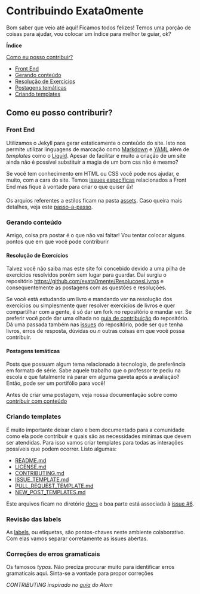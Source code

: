 # Contribuindo Exata0mente

Bom saber que veio até aqui! Ficamos todos felizes! Temos uma porção de coisas para ajudar, vou colocar um índice para melhor te guiar, ok?

**Índice**

[Como eu posso contribuir?](#como-eu-posso-contribuir)
* [Front End](front-end)
* [Gerando conteúdo](#gerando-conteúdo)
 * [Resolução de Exercícios](#resolução-de-exercícios)
 * [Postagens temáticas](#postagens-temáticas)
* [Criando templates](#criando-templates)


## Como eu posso contriburir?
### Front End

Utilizamos o Jekyll para gerar estaticamente o conteúdo do site. Isto nos permite utilizar linguagens de marcação como [Markdown](https://daringfireball.net/projects/markdown/) e [YAML](https://yaml.org/) além de *templates* como o [Liquid](https://shopify.github.io/liquid/). Apesar de facilitar e muito a criação de um site ainda não é possível substituir a magia de um bom css não é mesmo?

Se você tem conhecimento em HTML ou CSS você pode nos ajudar, e muito, com a cara do site. Temos [issues específicas](https://github.com/exata0mente/exata0mente.github.io/labels/frontend) relacionados a Front End mas fique à vontade para criar o que quiser :thumbsup:!

Os arquios referentes a estilos ficam na pasta [assets](assets/). Caso queira mais detalhes, veja este [passo-a-passo](https://jekyllrb.com/docs/step-by-step/07-assets/).

### Gerando conteúdo

Amigo, coisa pra postar é o que não vai faltar! Vou tentar colocar alguns pontos que em que você pode contriburir

#### Resolução de Exercícios

Talvez você não saiba mas este site foi concebido devido a uma pilha de exercícios resolvidos porém sem lugar para guardar. Daí surgiu o repositório https://github.com/exata0mente/ResolucoesLivros e consequentemente as postagens com as questões e resoluções.

Se você está estudando um livro e mandando ver na resolução dos exercícios ou simplesmente quer resolver exercícios de livros e quer compartilhar com a gente, é só dar um fork no repositório e mandar ver. Se preferir você pode dar uma olhada no [guia de contribuição](https://github.com/exata0mente/ResolucoesLivros/blob/master/CONTRIBUTING.md) do repositório. Dá uma passada também nas [issues](https://github.com/exata0mente/ResolucoesLivros/issues) do repositório, pode ser que tenha livros, erros de resposta, dúvidas ou *n* outras coisas em que você possa contribuir.

#### Postagens temáticas

Posts que possuam algum tema relacionado à tecnologia, de preferência em formato de série. Sabe aquele trabalho que o professor te pediu na escola e que fatalmente irá parar em alguma gaveta após a avaliação? Então, pode ser um portifólio para você!

Antes de criar uma postagem, veja nossa documentação sobre como [contribuir com conteúdo]()

### Criando templates

É muito importante deixar claro e bem documentado para a comunidade como ela pode contribuir e quais são as necessidades mínimas que devem ser atendidas. Para isso vamos criar templates para todas as interações possíveis que podem ocorrer. Listo algumas:

- [README.md](README.md)
- [LICENSE.md](LICENSE.md)
- [CONTRIBUTING.md](CONTRIBUTING.md)
- [ISSUE_TEMPLATE.md](ISSUE_TEMPLATE.md)
- [PULL_REQUEST_TEMPLATE.md](PULL_REQUEST_TEMPLATE.md)
- [NEW_POST_TEMPLATES.md](NEW_POST_TEMPLATES.md)

Este arquivos ficam no diretório [docs](docs/) e boa parte está associada à [issue #6](https://github.com/exata0mente/exata0mente.github.io/issues/6).

### Revisão das labels

As [labels](https://github.com/exata0mente/exata0mente.github.io/labels), ou etiquetas, são pontos-chaves neste ambiente colaborativo. Com elas vamos separar corretamente as issues abertas.

### Correções de erros gramaticais

Os famosos *typos*. Não preciza procurar muito para identificar erros gramaticais aqui. Sinta-se a vontade para propor correções

*CONTRIBUTING inspirado no [guia](https://github.com/training-center/training-center.github.io/blob/master/CONTRIBUTING.md) do Atom*
